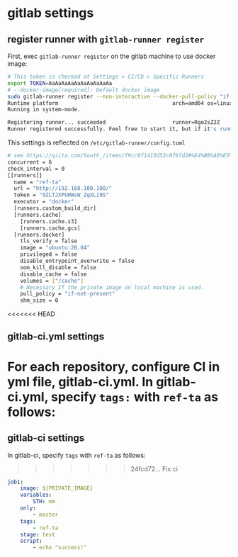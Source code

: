 # gitlab settings

## register runner with `gitlab-runner register`

First, exec `gitlab-runner register` on the gitlab machine to use docker image:

```sh
# This token is checked at Settings > CI/CD > Specific Runners
export TOKEN=AaAaAaAaAaAaAaAaAaAa
# --docker-image[required]: Default docker image
sudo gitlab-runner register --non-interactive --docker-pull-policy "if-not-present" --url "http://192.168.100.100/" --registration-token ${TOKEN} --name ref-ta --tag-list ref-ta --executor docker --docker-image ubuntu:20.04
Runtime platform                                    arch=amd64 os=linux pid=19618 revision=21cb397c version=13.0.1
Running in system-mode.

Registering runner... succeeded                     runner=Rgo2sZ2Z
Runner registered successfully. Feel free to start it, but if it's running already the config should be automatically reloaded!
```

This settings is reflected on `/etc/gitlab-runner/config.toml`

```sh
# see https://qiita.com/South_/items/f9cc9f1413d52c076fd2#%E4%B8%A6%E5%88%97%E5%AE%9F%E8%A1%8C%E6%95%B0%E3%82%92%E5%A2%97%E3%82%84%E3%81%99
concurrent = 6
check_interval = 0
[[runners]]
  name = "ref-ta"
  url = "http://192.168.100.100/"
  token = "9ZLTJXPUHWsW_ZqXLi9S"
  executor = "docker"
  [runners.custom_build_dir]
  [runners.cache]
    [runners.cache.s3]
    [runners.cache.gcs]
  [runners.docker]
    tls_verify = false
    image = "ubuntu:20.04"
    privileged = false
    disable_entrypoint_overwrite = false
    oom_kill_disable = false
    disable_cache = false
    volumes = ["/cache"]
    # Necessary If the private image on local machine is used.
    pull_policy = "if-not-present"
    shm_size = 0
```

<<<<<<< HEAD
## gitlab-ci.yml settings

For each repository, configure CI in yml file, gitlab-ci.yml. In gitlab-ci.yml, specify `tags:` with `ref-ta` as follows:
=======
## gitlab-ci settings

In gitlab-ci, specify `tags` with `ref-ta` as follows:
>>>>>>> 24fcd72... Fix ci

```yml
job1:
    image: ${PRIVATE_IMAGE}
    variables:
        STH: mm
    only:
        - master
    tags:
        - ref-ta
    stage: test
    script:
        - echo "success!"
```
